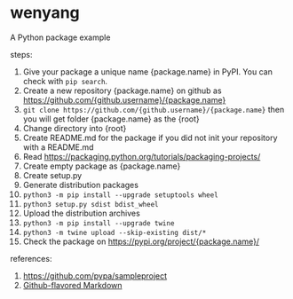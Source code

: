# wenyang
A Python package example

steps:
1. Give your package a unique name {package.name} in PyPI. You can check with `pip search`.
1. Create a new repository {package.name} on github as https://github.com/{github.username}/{package.name}
1. `git clone https://github.com/{github.username}/{package.name}` then you will get folder {package.name} as the {root}
1. Change directory into {root}
1. Create README.md for the package if you did not init your repository with a README.md
1. Read https://packaging.python.org/tutorials/packaging-projects/
1. Create empty package as {package.name}
1. Create setup.py
1. Generate distribution packages
1. `python3 -m pip install --upgrade setuptools wheel`
1. `python3 setup.py sdist bdist_wheel`
1. Upload the distribution archives
1. `python3 -m pip install --upgrade twine`
1. `python3 -m twine upload --skip-existing dist/*`
1. Check the package on https://pypi.org/project/{package.name}/

references:
1. https://github.com/pypa/sampleproject
1. [Github-flavored Markdown](https://guides.github.com/features/mastering-markdown/)
